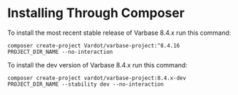 # Installing Through Composer

To install the most recent stable release of Varbase 8.4.x run this command:

```text
composer create-project Vardot/varbase-project:^8.4.16 PROJECT_DIR_NAME --no-interaction
```

To install the dev version of Varbase 8.4.x run this command:

```text
composer create-project vardot/varbase-project:8.4.x-dev PROJECT_DIR_NAME --stability dev --no-interaction
```


